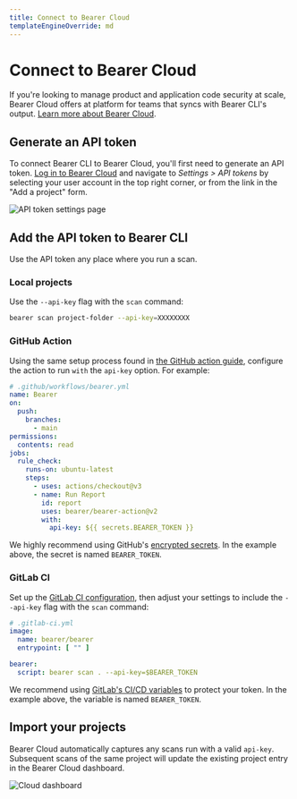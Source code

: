 ```yaml
---
title: Connect to Bearer Cloud
templateEngineOverride: md
---
```


# Connect to Bearer Cloud

If you're looking to manage product and application code security at scale, Bearer Cloud offers at platform for teams that syncs with Bearer CLI's output. [Learn more about Bearer Cloud](https://www.bearer.com/bearer-cloud).

## Generate an API token

To connect Bearer CLI to Bearer Cloud, you'll first need to generate an API token. [Log in to Bearer Cloud](https://my.bearer.sh) and navigate to *Settings > API tokens* by selecting your user account in the top right corner, or from the link in the "Add a project" form.

![API token settings page](/assets/img/api-token.jpg)

## Add the API token to Bearer CLI

Use the API token any place where you run a scan. 

### Local projects

Use the `--api-key` flag with the `scan` command:

```bash
bearer scan project-folder --api-key=XXXXXXXX
```

### GitHub Action

Using the same setup process found in [the GitHub action guide](/guides/github-action/), configure the action to run `with` the `api-key` option. For example:

```yml
# .github/workflows/bearer.yml
name: Bearer
on:
  push:
    branches:
      - main
permissions:
  contents: read
jobs:
  rule_check:
    runs-on: ubuntu-latest
    steps:
      - uses: actions/checkout@v3
      - name: Run Report
        id: report
        uses: bearer/bearer-action@v2
        with:
          api-key: ${{ secrets.BEARER_TOKEN }}
```

We highly recommend using GitHub's [encrypted secrets](https://docs.github.com/en/actions/security-guides/encrypted-secrets). In the example above, the secret is named `BEARER_TOKEN`.

### GitLab CI

Set up the [GitLab CI configuration](/guides/ci-setup/#gitlab), then adjust your settings to include the `--api-key` flag with the `scan` command:

```yml
# .gitlab-ci.yml
image:
  name: bearer/bearer
  entrypoint: [ "" ]

bearer:
  script: bearer scan . --api-key=$BEARER_TOKEN
```

We recommend using [GitLab's CI/CD variables](https://docs.gitlab.com/ee/ci/variables/) to protect your token. In the example above, the variable is named `BEARER_TOKEN`.

## Import your projects

Bearer Cloud automatically captures any scans run with a valid `api-key`. Subsequent scans of the same project will update the existing project entry in the Bearer Cloud dashboard.

![Cloud dashboard](/assets/img/cloud-dashboard.jpg)